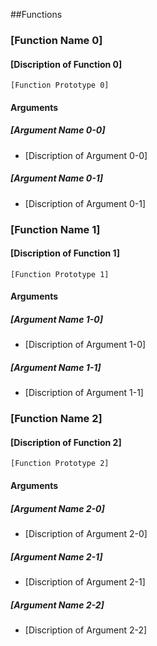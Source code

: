 ##Functions

### [Function Name 0]

#### [Discription of Function 0]
```
[Function Prototype 0]
```

#### Arguments

##### [Argument Name 0-0]
- [Discription of Argument 0-0]

##### [Argument Name 0-1]
- [Discription of Argument 0-1]

### [Function Name 1]

#### [Discription of Function 1]
```
[Function Prototype 1]
```

#### Arguments

##### [Argument Name 1-0]
- [Discription of Argument 1-0]

##### [Argument Name 1-1]
- [Discription of Argument 1-1]


### [Function Name 2]

#### [Discription of Function 2]
```
[Function Prototype 2]
```

#### Arguments

##### [Argument Name 2-0]
- [Discription of Argument 2-0]

##### [Argument Name 2-1]
- [Discription of Argument 2-1]

##### [Argument Name 2-2]
- [Discription of Argument 2-2]